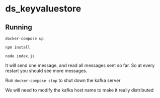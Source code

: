 # ds_keyvaluestore

## Running

```
docker-compose up
```

```
npm install
```

```
node index.js
```

It will send one message, and read all messages sent so far. So at every restart you should see more messages.

Run `docker-compose stop` to shut down the kafka server

We will need to modify the kafka host name to make it really distributed
